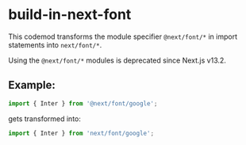 # build-in-next-font

This codemod transforms the module specifier `@next/font/*` in import statements into `next/font/*`.

Using the `@next/font/*` modules is deprecated since Next.js v13.2.

## Example:

```jsx
import { Inter } from '@next/font/google';
```

gets transformed into:

```jsx
import { Inter } from 'next/font/google';
```
